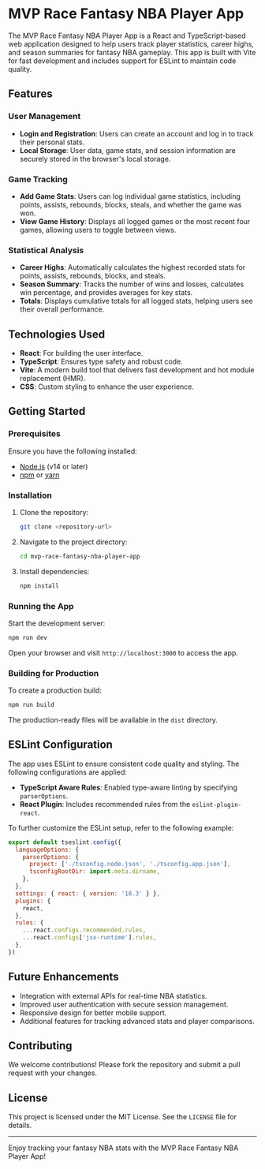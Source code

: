 # MVP Race Fantasy NBA Player App

The MVP Race Fantasy NBA Player App is a React and TypeScript-based web application designed to help users track player statistics, career highs, and season summaries for fantasy NBA gameplay. This app is built with Vite for fast development and includes support for ESLint to maintain code quality.

## Features

### User Management

- **Login and Registration**: Users can create an account and log in to track their personal stats.
- **Local Storage**: User data, game stats, and session information are securely stored in the browser's local storage.

### Game Tracking

- **Add Game Stats**: Users can log individual game statistics, including points, assists, rebounds, blocks, steals, and whether the game was won.
- **View Game History**: Displays all logged games or the most recent four games, allowing users to toggle between views.

### Statistical Analysis

- **Career Highs**: Automatically calculates the highest recorded stats for points, assists, rebounds, blocks, and steals.
- **Season Summary**: Tracks the number of wins and losses, calculates win percentage, and provides averages for key stats.
- **Totals**: Displays cumulative totals for all logged stats, helping users see their overall performance.

## Technologies Used

- **React**: For building the user interface.
- **TypeScript**: Ensures type safety and robust code.
- **Vite**: A modern build tool that delivers fast development and hot module replacement (HMR).
- **CSS**: Custom styling to enhance the user experience.

## Getting Started

### Prerequisites

Ensure you have the following installed:

- [Node.js](https://nodejs.org/) (v14 or later)
- [npm](https://www.npmjs.com/) or [yarn](https://yarnpkg.com/)

### Installation

1. Clone the repository:
   ```bash
   git clone <repository-url>
   ```
2. Navigate to the project directory:
   ```bash
   cd mvp-race-fantasy-nba-player-app
   ```
3. Install dependencies:
   ```bash
   npm install
   ```

### Running the App

Start the development server:

```bash
npm run dev
```

Open your browser and visit `http://localhost:3000` to access the app.

### Building for Production

To create a production build:

```bash
npm run build
```

The production-ready files will be available in the `dist` directory.

## ESLint Configuration

The app uses ESLint to ensure consistent code quality and styling. The following configurations are applied:

- **TypeScript Aware Rules**: Enabled type-aware linting by specifying `parserOptions`.
- **React Plugin**: Includes recommended rules from the `eslint-plugin-react`.

To further customize the ESLint setup, refer to the following example:

```js
export default tseslint.config({
  languageOptions: {
    parserOptions: {
      project: ['./tsconfig.node.json', './tsconfig.app.json'],
      tsconfigRootDir: import.meta.dirname,
    },
  },
  settings: { react: { version: '18.3' } },
  plugins: {
    react,
  },
  rules: {
    ...react.configs.recommended.rules,
    ...react.configs['jsx-runtime'].rules,
  },
})
```

## Future Enhancements

- Integration with external APIs for real-time NBA statistics.
- Improved user authentication with secure session management.
- Responsive design for better mobile support.
- Additional features for tracking advanced stats and player comparisons.

## Contributing

We welcome contributions! Please fork the repository and submit a pull request with your changes.

## License

This project is licensed under the MIT License. See the `LICENSE` file for details.

---

Enjoy tracking your fantasy NBA stats with the MVP Race Fantasy NBA Player App!

